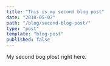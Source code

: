 ```yaml
---
title: "This is my second blog post"
date: "2018-05-07"
path: "/blog/second-blog-post/"
type: "post"
template: "blog-post"
published: false
---
```

My second bog plost right here.
